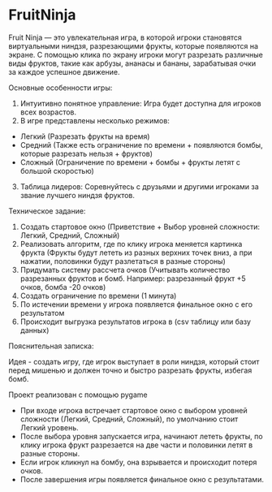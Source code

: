 # FruitNinja
Fruit Ninja — это увлекательная игра, в которой игроки становятся виртуальными ниндзя, разрезающими фрукты, которые появляются на экране. С помощью клика по экрану игроки могут разрезать различные виды фруктов, такие как арбузы, ананасы и бананы, зарабатывая очки за каждое успешное движение.

Основные особенности игры:
1. Интуитивно понятное управление: Игра будет доступна для игроков всех возрастов.
2. В игре представлены несколько режимов:
  - Легкий (Разрезать фрукты на время)
  - Средний (Также есть ограничение по времени + появляются бомбы, которые разрезать нельзя + фруктов)
  - Сложный (Ограничение по времени + бомбы + фрукты летят с большой скоростью)
3. Таблица лидеров: Соревнуйтесь с друзьями и другими игроками за звание лучшего ниндзя фруктов.

Техническое задание:
1) Создать стартовое окно (Приветствие + Выбор уровней сложности: Легкий, Средний, Сложный)
2) Реализовать алгоритм, где по клику игрока меняется картинка фрукта (Фрукты будут лететь из разных верхних точек вниз, а при нажатии, половинки будут разлетаться в разные стороны)
4) Придумать систему рассчета очков (Учитывать количество разрезанных фруктов и бомб. Например: разрезанный фрукт +5 очков, бомба -20 очков)
5) Создать ограничение по времени (1 минута)
6) По истечении времени у игрока появляется финальное окно с его результатом
7) Происходит выгрузка результатов игрока в (csv таблицу или базу данных)

Пояснительная записка:

Идея - создать игру, где игрок выступает в роли ниндзя, который стоит перед мишенью и должен точно и быстро разрезать фрукты, избегая бомб.

Проект реализован с помощью pygame

- При входе игрока встречает стартовое окно с выбором уровней сложности (Легкий, Средний, Сложный), по умолчанию стоит Легкий уровень.
- После выбора уровня запускается игра, начинают лететь фрукты, по клику игрока фрукт разрезается на две части и половинки летят в разные стороны.
- Если игрок кликнул на бомбу, она взрывается и происходит потеря очков. 
- После завершения игры появляется финальное окно с результатами.
